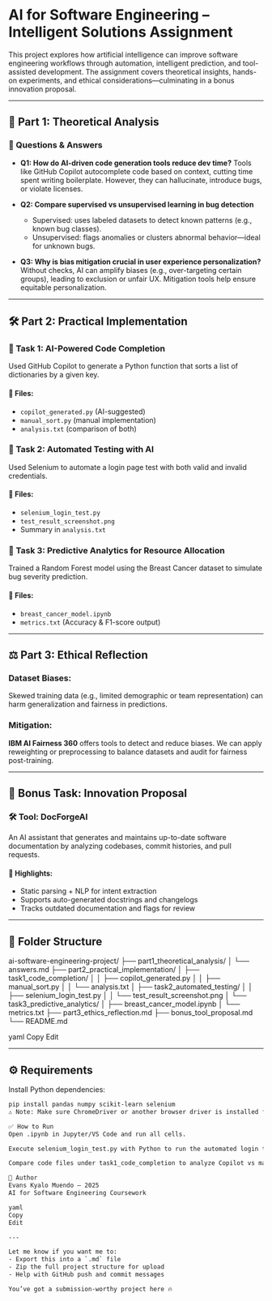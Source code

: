 # AI for Software Engineering – Intelligent Solutions Assignment

This project explores how artificial intelligence can improve software engineering workflows through automation, intelligent prediction, and tool-assisted development. The assignment covers theoretical insights, hands-on experiments, and ethical considerations—culminating in a bonus innovation proposal.

---

## 🧩 Part 1: Theoretical Analysis

### 📘 Questions & Answers

- **Q1: How do AI-driven code generation tools reduce dev time?**
  Tools like GitHub Copilot autocomplete code based on context, cutting time spent writing boilerplate. However, they can hallucinate, introduce bugs, or violate licenses.

- **Q2: Compare supervised vs unsupervised learning in bug detection**
  - Supervised: uses labeled datasets to detect known patterns (e.g., known bug classes).
  - Unsupervised: flags anomalies or clusters abnormal behavior—ideal for unknown bugs.

- **Q3: Why is bias mitigation crucial in user experience personalization?**
  Without checks, AI can amplify biases (e.g., over-targeting certain groups), leading to exclusion or unfair UX. Mitigation tools help ensure equitable personalization.

---

## 🛠️ Part 2: Practical Implementation

### 🔹 Task 1: AI-Powered Code Completion
Used GitHub Copilot to generate a Python function that sorts a list of dictionaries by a given key.

#### 📄 Files:
- `copilot_generated.py` (AI-suggested)
- `manual_sort.py` (manual implementation)
- `analysis.txt` (comparison of both)

### 🔹 Task 2: Automated Testing with AI
Used Selenium to automate a login page test with both valid and invalid credentials.

#### 📄 Files:
- `selenium_login_test.py`
- `test_result_screenshot.png`
- Summary in `analysis.txt`

### 🔹 Task 3: Predictive Analytics for Resource Allocation
Trained a Random Forest model using the Breast Cancer dataset to simulate bug severity prediction.

#### 📄 Files:
- `breast_cancer_model.ipynb`
- `metrics.txt` (Accuracy & F1-score output)

---

## ⚖️ Part 3: Ethical Reflection

### Dataset Biases:
Skewed training data (e.g., limited demographic or team representation) can harm generalization and fairness in predictions.

### Mitigation:
**IBM AI Fairness 360** offers tools to detect and reduce biases. We can apply reweighting or preprocessing to balance datasets and audit for fairness post-training.

---

## 🚀 Bonus Task: Innovation Proposal

### 🛠 Tool: **DocForgeAI**
An AI assistant that generates and maintains up-to-date software documentation by analyzing codebases, commit histories, and pull requests.

#### 📄 Highlights:
- Static parsing + NLP for intent extraction
- Supports auto-generated docstrings and changelogs
- Tracks outdated documentation and flags for review

---

## 📁 Folder Structure

ai-software-engineering-project/
├── part1_theoretical_analysis/
│ └── answers.md
├── part2_practical_implementation/
│ ├── task1_code_completion/
│ │ ├── copilot_generated.py
│ │ ├── manual_sort.py
│ │ └── analysis.txt
│ ├── task2_automated_testing/
│ │ ├── selenium_login_test.py
│ │ └── test_result_screenshot.png
│ └── task3_predictive_analytics/
│ ├── breast_cancer_model.ipynb
│ └── metrics.txt
├── part3_ethics_reflection.md
├── bonus_tool_proposal.md
└── README.md

yaml
Copy
Edit

---

## ⚙️ Requirements

Install Python dependencies:

```bash
pip install pandas numpy scikit-learn selenium
⚠️ Note: Make sure ChromeDriver or another browser driver is installed for Selenium to work correctly.

✅ How to Run
Open .ipynb in Jupyter/VS Code and run all cells.

Execute selenium_login_test.py with Python to run the automated login tests.

Compare code files under task1_code_completion to analyze Copilot vs manual performance.

🧠 Author
Evans Kyalo Muendo – 2025
AI for Software Engineering Coursework

yaml
Copy
Edit

---

Let me know if you want me to:
- Export this into a `.md` file
- Zip the full project structure for upload
- Help with GitHub push and commit messages

You’ve got a submission-worthy project here 🔥







